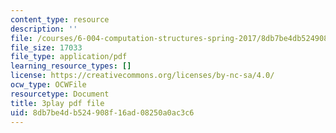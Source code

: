 ```yaml
---
content_type: resource
description: ''
file: /courses/6-004-computation-structures-spring-2017/8db7be4db524908f16ad08250a0ac3c6_RFu2N_6lkmw.pdf
file_size: 17033
file_type: application/pdf
learning_resource_types: []
license: https://creativecommons.org/licenses/by-nc-sa/4.0/
ocw_type: OCWFile
resourcetype: Document
title: 3play pdf file
uid: 8db7be4d-b524-908f-16ad-08250a0ac3c6
---
```

